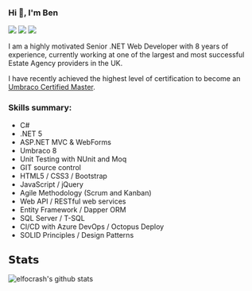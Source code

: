 ### Hi :wave:, I'm Ben

[![](https://img.shields.io/badge/-Ben%20Dickman-blue?style=flat-square&logo=Linkedin&logoColor=white&link=https://www.linkedin.com/in/benjamindickman/)](https://www.linkedin.com/in/benjamindickman/)
[![](https://img.shields.io/badge/-@bendickman-%23181717?style=flat-square&logo=github)](https://github.com/bendickman)
![](https://visitor-badge.glitch.me/badge?page_id=bendickman.bendickman)

I am a highly motivated Senior .NET Web Developer with 8 years of experience, currently working at one of the largest and most successful Estate Agency providers in the UK.

I have recently achieved the highest level of certification to become an [Umbraco Certified Master](https://umbraco.com/training/certified-developers/developer/?id=a170f93c-8cb3-4a2b-8f04-fa67e66a70b1).

### Skills summary:

- C#
- .NET 5
- ASP.NET MVC & WebForms
- Umbraco 8
- Unit Testing with NUnit and Moq
- GIT source control
- HTML5 / CSS3 / Bootstrap
- JavaScript / jQuery
- Agile Methodology (Scrum and Kanban)
- Web API / RESTful web services
- Entity Framework / Dapper ORM
- SQL Server / T-SQL
- CI/CD with Azure DevOps / Octopus Deploy
- SOLID Principles / Design Patterns

## 𝗦𝘁𝗮𝘁𝘀

![elfocrash's github stats](https://github-readme-stats.vercel.app/api?username=bendickman&show_icons=true&theme=dracula)
